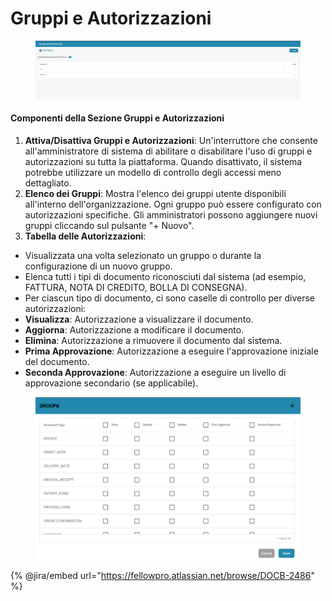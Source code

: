 # Gruppi e Autorizzazioni

<figure><img src="../../../../.gitbook/assets/Bildschirmfoto 2024-05-08 um 08.26.22.png" alt=""><figcaption></figcaption></figure>

#### Componenti della Sezione Gruppi e Autorizzazioni

1. **Attiva/Disattiva Gruppi e Autorizzazioni**: Un'interruttore che consente all'amministratore di sistema di abilitare o disabilitare l'uso di gruppi e autorizzazioni su tutta la piattaforma. Quando disattivato, il sistema potrebbe utilizzare un modello di controllo degli accessi meno dettagliato.
2. **Elenco dei Gruppi**: Mostra l'elenco dei gruppi utente disponibili all'interno dell'organizzazione. Ogni gruppo può essere configurato con autorizzazioni specifiche. Gli amministratori possono aggiungere nuovi gruppi cliccando sul pulsante "+ Nuovo".
3. **Tabella delle Autorizzazioni**:

* Visualizzata una volta selezionato un gruppo o durante la configurazione di un nuovo gruppo.
* Elenca tutti i tipi di documento riconosciuti dal sistema (ad esempio, FATTURA, NOTA DI CREDITO, BOLLA DI CONSEGNA).
* Per ciascun tipo di documento, ci sono caselle di controllo per diverse autorizzazioni:
* **Visualizza**: Autorizzazione a visualizzare il documento.
* **Aggiorna**: Autorizzazione a modificare il documento.
* **Elimina**: Autorizzazione a rimuovere il documento dal sistema.
* **Prima Approvazione**: Autorizzazione a eseguire l'approvazione iniziale del documento.
* **Seconda Approvazione**: Autorizzazione a eseguire un livello di approvazione secondario (se applicabile).



<figure><img src="../../../../.gitbook/assets/Bildschirmfoto 2024-05-08 um 08.26.33.png" alt=""><figcaption></figcaption></figure>

{% @jira/embed url="https://fellowpro.atlassian.net/browse/DOCB-2486" %}
